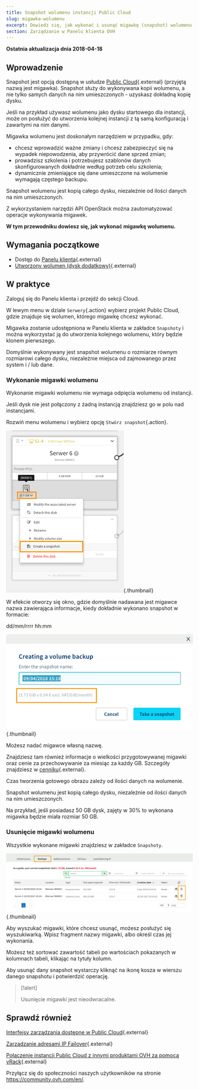 ```yaml
---
title: Snapshot wolumenu instancji Public Cloud
slug: migawka-wolumenu
excerpt: Dowiedz się, jak wykonać i usunąć migawkę (snapshot) wolumenu
section: Zarządzanie w Panelu klienta OVH
---
```


**Ostatnia aktualizacja dnia 2018-04-18**

## Wprowadzenie

Snapshot jest opcją dostępną w usłudze [Public Cloud](https://www.ovh.pl/public-cloud/instances/cennik/){.external} (przyjętą nazwą jest migawka). Snapshot służy do wykonywana kopii wolumenu, a nie tylko samych danych na nim umieszczonych - uzyskasz dokładną kopię dysku.

Jeśli na przykład używasz wolumenu jako dysku startowego dla instancji, może on posłużyć do utworzenia kolejnej instancji z tą samą konfiguracją i zawartymi na nim danymi.

Migawka wolumenu jest doskonałym narzędziem w przypadku, gdy:

- chcesz wprowadzić ważne zmiany i chcesz zabezpieczyć się na wypadek niepowodzenia, aby przywrócić dane sprzed zmian;
- prowadzisz szkolenia i potrzebujesz szablonów danych skonfigurowanych dokładnie według potrzeb celu szkolenia;
- dynamicznie zmieniające się dane umieszczone na wolumenie wymagają częstego backupu.


Snapshot wolumenu jest kopią całego dysku, niezależnie od ilości danych na nim umieszczonych.

Z wykorzystaniem narzędzi API OpenStack można zautomatyzować operacje wykonywania migawek. 

**W tym przewodniku dowiesz się, jak wykonać migawkę wolumenu.**


## Wymagania początkowe


- Dostęp do [Panelu klienta](https://www.ovh.com/auth/?action=gotomanager){.external}
- [Utworzony wolumen (dysk dodatkowy)](https://docs.ovh.com/pl/public-cloud/utworzenie_i_konfiguracja_dodatkowego_dysku_dla_instancji/){.external} 


## W praktyce


Zaloguj się do Panelu klienta i przejdź do sekcji Cloud.

W lewym menu w dziale `Serwery`{.action} wybierz projekt Public Cloud, gdzie znajduje się wolumen, którego migawkę chcesz wykonać.

Migawka zostanie udostępniona w Panelu klienta w zakładce `Snapshoty` i można wykorzystać ją do utworzenia kolejnego wolumenu, który będzie klonem pierwszego.

Domyślnie wykonywany jest snapshot wolumenu o rozmiarze równym rozmiarowi całego dysku, niezależnie miejsca od zajmowanego przez system i / lub dane.


### Wykonanie migawki wolumenu

Wykonanie migawki wolumenu nie wymaga odpięcia wolumenu od instancji.

Jeśli dysk nie jest połączony z żadną instancją znajdziesz go w polu nad instancjami.

Rozwiń menu wolumenu i wybierz opcję `Stwórz snapshot`{.action}. 

![menu wolumenu](images/1_volume_menu.png){.thumbnail}


W efekcie otworzy się okno, gdzie domyślnie nadawana jest migawce nazwa zawierająca informacje, kiedy dokładnie wykonano snapshot w formacie:

dd/mm/rrrr hh:mm

![nazwa migawki wolumenu](images/2_vol_snapshot_name.png){.thumbnail}


Możesz nadać migawce własną nazwę.

Znajdziesz tam również informacje o wielkości przygotowywanej migawki oraz cenie za przechowywanie za miesiąc za każdy GB. Szczegóły znajdziesz w [cenniku](https://www.ovh.pl/public-cloud/instances/cennik/){.external}.

Czas tworzenia gotowego obrazu zależy od ilości danych na wolumenie.

Snapshot wolumenu jest kopią całego dysku, niezależnie od ilości danych na nim umieszczonych.

Na przykład, jeśli posiadasz 50 GB dysk, zajęty w 30% to wykonana migawka będzie miała rozmiar 50 GB.


### Usunięcie migawki wolumenu

Wszystkie wykonane migawki znajdziesz w zakładce `Snapshoty`.

![Backup deletion](images/3_backups_deleting.png){.thumbnail}

Aby wyszukać migawki, które chcesz usunąć, możesz posłużyć się wyszukiwarką. Wpisz fragment nazwy migawki, albo określ czas jej wykonania.

Możesz też sortować zawartość tabeli po wartościach pokazanych w kolumnach tabeli, klikając na tytuły kolumn.

Aby usunąć dany snapshot wystarczy kliknąć na ikonę kosza w wierszu danego snapshotu i potwierdzić operację.


> [!alert]
>
> Usunięcie migawki jest nieodwracalne.
>



## Sprawdź również


[Interfejsy zarządzania dostępne w Public Cloud](https://docs.ovh.com/pl/public-cloud/interfejsy-zarzadzania-public-cloud/){.external}

[Zarządzanie adresami IP Failover](https://docs.ovh.com/pl/public-cloud/zarzadzanie_adresami-ip-failover/){.external}

[Połączenie instancji Public Cloud z innymi produktami OVH za pomocą vRack](https://docs.ovh.com/pl/public-cloud/polaczenie-vrack-public-cloud-inne-uslugi/){.external}


Przyłącz się do społeczności naszych użytkowników na stronie <https://community.ovh.com/en/>.
